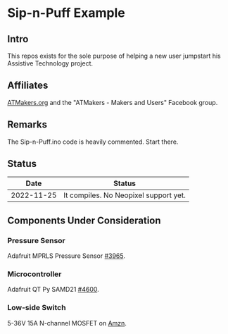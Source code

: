 # Sip-n-Puff Example

## Intro

This repos exists for the sole purpose of helping a new user jumpstart his Assistive Technology project.

## Affiliates

[ATMakers.org](http://www.ATMakers.org) and the "ATMakers - Makers and Users" Facebook group.

## Remarks

The Sip-n-Puff.ino code is heavily commented. Start there.

## Status

|    Date    | Status                                |
| :--------: | ------------------------------------- |
| 2022-11-25 | It compiles. No Neopixel support yet. |

## Components Under Consideration

### Pressure Sensor

Adafruit MPRLS Pressure Sensor [#3965](https://www.adafruit.com/product/3965).

### Microcontroller

Adafruit QT Py SAMD21 [#4600](https://www.adafruit.com/product/4600).

### Low-side Switch

5-36V 15A N-channel MOSFET on [Amzn](https://smile.amazon.com/dp/B07XJSRY6B).
